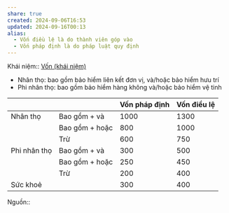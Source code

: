 ```yaml
---
share: true
created: 2024-09-06T16:53
updated: 2024-09-16T00:13
alias:
  - Vốn điều lệ là do thành viên góp vào
  - Vốn pháp định là do pháp luật quy định
---
```

Khái niệm:: [Vốn (khái niệm)](../../../%CE%9E%20Kh%C3%A1i%20ni%E1%BB%87m/V%E1%BB%91n%20(kh%C3%A1i%20ni%E1%BB%87m).md)
- Nhân thọ: bao gồm bảo hiểm liên kết đơn vị, và/hoặc bảo hiểm hưu trí
- Phi nhân thọ: bao gồm bảo hiểm hàng không và/hoặc bảo hiểm vệ tinh

|              |                | Vốn pháp định | Vốn điều lệ |
| ------------ | -------------- | ------------- | ----------- |
| Nhân thọ     | Bao gồm + và   | 1000          | 1300        |
|              | Bao gồm + hoặc | 800           | 1000        |
|              | Trừ            | 600           | 750         |
| Phi nhân thọ | Bao gồm + và   | 300           | 500         |
|              | Bao gồm + hoặc | 250           | 450         |
|              | Trừ            | 200           | 400         |
| Sức khoẻ     |                | 300           | 400         |
Nguồn:: 
